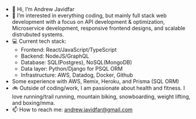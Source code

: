 - 👋 Hi, I’m Andrew Javidfar
- 🧠 I’m interested in everything coding, but mainly full stack web development with a focus on API development & optimization, Microservice development, responsive frontend designs, and scalable distrubuted systems.
- 💻 Current tech stack: 
  - Frontend: React/JavaScript/TypeScript
  - Backend: NodeJS/GraphQL
  - Database: SQL(Postgres), NoSQL(MongoDB)
  - Data layer: Python/Django for PSQL ORM
  - Infrastructure: AWS, Datadog, Docker, Github
- Some experience with AWS, Remix, Heroku, and Prisma (SQL ORM)
- 🚲 Outside of coding/work, I am passionate about health and fitness. I love running/trail running, mountain biking, snowboarding, weight lifting, and boxing/mma. 
- 📫 How to reach me: andrew.javidfar@gmail.com

<!---
javida1492/javida1492 is a ✨ special ✨ repository because its `README.md` (this file) appears on your GitHub profile.
You can click the Preview link to take a look at your changes.
--->
